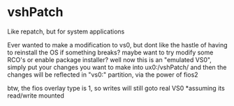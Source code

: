 # vshPatch
Like repatch, but for system applications

Ever wanted to make a modification to vs0, but dont like the hastle of having to reinstall the OS if something breaks?
maybe want to try modify some RCO's or enable package installer? well now this is an "emulated VS0",
simply put your changes you want to make into ux0:/vshPatch/ and then the changes will be reflected in "vs0:" partition,
via the power of fios2

btw, the fios overlay type is 1, so writes will still goto real VS0 *assuming its read/write mounted
